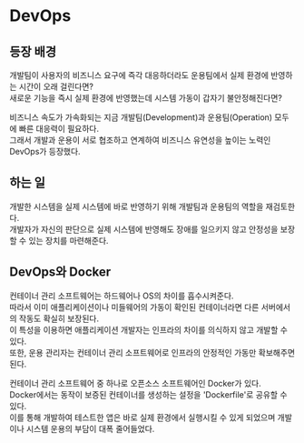 # DevOps

## 등장 배경
개발팀이 사용자의 비즈니스 요구에 즉각 대응하더라도 운용팀에서 실제 환경에 반영하는 시간이 오래 걸린다면?  
새로운 기능을 즉시 실제 환경에 반영했는데 시스템 가동이 갑자기 불안정해진다면?  

비즈니스 속도가 가속화되는 지금 개발팀(Development)과 운용팀(Operation) 모두에 빠른 대응력이 필요하다.  
그래서 개발과 운용이 서로 협조하고 연계하여 비즈니스 유연성을 높이는 노력인 DevOps가 등장했다. 

## 하는 일
개발한 시스템을 실제 시스템에 바로 반영하기 위해 개발팀과 운용팀의 역할을 재검토한다.  
개발자가 자신의 판단으로 실제 시스템에 반영해도 장애를 일으키지 않고 안정성을 보장할 수 있는 장치를 마련해준다.  

## DevOps와 Docker
컨테이너 관리 소프트웨어는 하드웨어나 OS의 차이를 흡수시켜준다.  
따라서 이미 애플리케이션이나 미들웨어의 가동이 확인된 컨테이너라면 다른 서버에서의 작동도 확실히 보장된다.  
이 특성을 이용하면 애플리케이션 개발자는 인프라의 차이를 의식하지 않고 개발할 수 있다.  
또한, 운용 관리자는 컨테이너 관리 소프트웨어로 인프라의 안정적인 가동만 확보해주면 된다.  

컨테이너 관리 소프트웨어 중 하나로 오픈소스 소프트웨어인 Docker가 있다.  
Docker에서는 동작이 보증된 컨테이너를 생성하는 설정을 'Dockerfile'로 공유할 수 있다.  
이를 통해 개발하여 테스트한 앱은 바로 실제 환경에서 실행시킬 수 있게 되었으며 개발이나 시스템 운용의 부담이 대폭 줄어들었다.